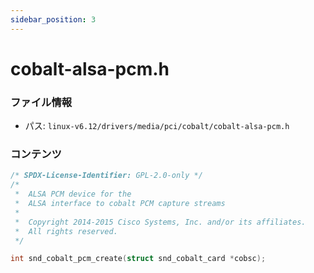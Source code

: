 ```yaml
---
sidebar_position: 3
---
```

# cobalt-alsa-pcm.h

### ファイル情報

- パス: `linux-v6.12/drivers/media/pci/cobalt/cobalt-alsa-pcm.h`

### コンテンツ

```h
/* SPDX-License-Identifier: GPL-2.0-only */
/*
 *  ALSA PCM device for the
 *  ALSA interface to cobalt PCM capture streams
 *
 *  Copyright 2014-2015 Cisco Systems, Inc. and/or its affiliates.
 *  All rights reserved.
 */

int snd_cobalt_pcm_create(struct snd_cobalt_card *cobsc);

```
